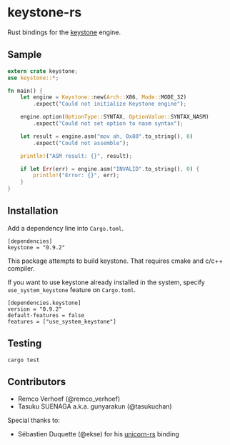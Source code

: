 # keystone-rs
Rust bindings for the [keystone](http://www.keystone-engine.org/) engine.

## Sample
```rust
extern crate keystone;
use keystone::*;

fn main() {
    let engine = Keystone::new(Arch::X86, Mode::MODE_32)
        .expect("Could not initialize Keystone engine");

    engine.option(OptionType::SYNTAX, OptionValue::SYNTAX_NASM)
        .expect("Could not set option to nasm syntax");

    let result = engine.asm("mov ah, 0x80".to_string(), 0)
        .expect("Could not assemble");

    println!("ASM result: {}", result);

    if let Err(err) = engine.asm("INVALID".to_string(), 0) {
        println!("Error: {}", err);
    }
}
```

## Installation
Add a dependency line into `Cargo.toml`.

```
[dependencies]
keystone = "0.9.2"
```

This package attempts to build keystone. That requires cmake and c/c++ compiler.

If you want to use keystone already installed in the system, specify `use_system_keystone` feature on `Cargo.toml`.

```
[dependencies.keystone]
version = "0.9.2"
default-features = false
features = ["use_system_keystone"]
```

## Testing
```
cargo test
```

## Contributors
- Remco Verhoef (@remco_verhoef)
- Tasuku SUENAGA a.k.a. gunyarakun (@tasukuchan)

Special thanks to:
- Sébastien Duquette (@ekse) for his [unicorn-rs](https://github.com/ekse/unicorn-rs) binding
